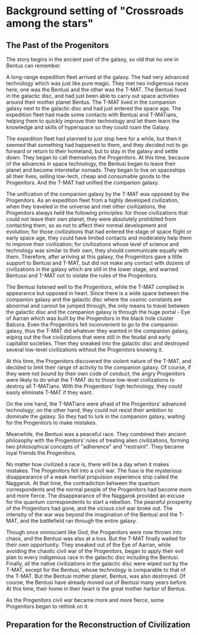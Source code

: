 # Background setting of "Crossroads among the stars"

## The Past of the Progenitors

The story begins in the ancient past of the galaxy, so old that no one in Bentus can remember.

 

A long-range expedition fleet arrived at the galaxy. The had very advanced technology which was just like pure magic. They met two indigenous races here, one was the Bentusi and the other was the T-MAT. The Bentusi lived in the galactic disc, and had just been able to carry out space activities around their mother planet Bentus. The T-MAT lived in the companion galaxy next to the galactic disc and had just entered the space age. The expedition fleet had made some contacts with Bentusi and T-MATians, helping them to quickly improve their technology and let them learn the knowledge and skills of hyperspace so they could roam the Galaxy.

 

The expedition fleet had planned to just stop here for a while, but then it seemed that something had happened to them, and they decided not to go forward or return to their homeland, but to stay in the galaxy and settle down. They began to call themselves the Progenitors. At this time, because of the advances in space technology, the Bentusi began to leave their planet and become interstellar nomads. They began to live on spaceships all their lives, selling low-tech, cheap and consumable goods to the Progenitors. And the T-MAT had unified the companion galaxy.

 

The unification of the companion galaxy by the T-MAT was opposed by the Progenitors. As an expedition fleet from a highly developed civilization, when they traveled in the universe and met other civilizations, the Progenitors always held the following principles: for those civilizations that could not leave their own planet, they were absolutely prohibited from contacting them, so as not to affect their normal development and evolution; for those civilizations that had entered the stage of space flight or early space age, they could have limited contacts and moderately help them to improve their civilization; for civilizations whose level of science and technology was similar to their own, they should communicate equally with them. Therefore, after arriving at this galaxy, the Progenitors gave a little support to Bentusi and T-MAT, but did not make any contact with dozens of civilizations in the galaxy which are still in the lower stage, and warned Bentussi and T-MAT not to violate the rules of the Progenitors.

 

The Bentusi listened well to the Progenitors, while the T-MAT complied in appearance but opposed in heart. Since there is a wide space between the companion galaxy and the galactic disc where the cosmic constants are abnormal and cannot be jumped through, the only means to travel between the galactic disc and the companion galaxy is through the huge portal - Eye of Aarran which was built by the Progenitors in the black hole cluster Balcora. Even the Progenitors felt inconvenient to go to the companion galaxy, thus the T-MAT did whatever they wanted in the companion galaxy, wiping out the five civilizations that were still in the feudal and early capitalist societies. Then they sneaked into the galactic disc and destroyed several low-level civilizations without the Progenitors knowing it.

 

At this time, the Progenitors discovered the violent nature of the T-MAT, and decided to limit their range of activity to the companion galaxy. Of course, if they were not bound by their own code of conduct, the angry Progenitors were likely to do what the T-MAT do to those low-level civilizations to destroy all T-MATians. With the Progenitors’ high technology, they could easily eliminate T-MAT if they want.

 

On the one hand, the T-MATians were afraid of the Progenitors’ advanced technology; on the other hand, they could not resist their ambition to dominate the galaxy. So they had to lurk in the companion galaxy, waiting for the Progenitors to make mistakes.

 

Meanwhile, the Bentusi was a peaceful race. They combined their ancient philosophy with the Progenitors’ rules of treating alien civilizations, forming two philosophical concepts of "adherence" and "restraint". They became loyal friends the Progenitors.

 

No matter how civilized a race is, there will be a day when it makes mistakes. The Progenitors fell into a civil war. The fuse is the mysterious disappearance of a weak inertial propulsion experience ship called the Naggarok. At that time, the contradiction between the quantum correspondents and the normal people of the Progenitors had become more and more fierce. The disappearance of the Naggarok provided an excuse for the quantum correspondents to start a rebellion. The peaceful prosperity of the Progenitors had gone, and the vicious civil war broke out. The intensity of the war was beyond the imagination of the Bentusi and the T-MAT, and the battlefield ran through the entire galaxy.

Though once omniscient like God, the Progenitors were now thrown into chaos, and the Bentusi was also at a loss. But the T-MAT finally waited for their own opportunity. They sneaked out of the Eye of Aarran, while avoiding the chaotic civil war of the Progenitors, began to apply their evil plan to every indigenous race in the galactic disc including the Bentusi. Finally, all the native civilizations in the galactic disc were wiped out by the T-MAT, except for the Bentusi, whose technology is comparable to that of the T-MAT. But the Bentusi mother planet, Bentus, was also destroyed. Of course, the Bentusi have already moved out of Bentusi many years before. At this time, their home in their heart is the great mother harbor of Bentus.

 

As the Progenitors civil war became more and more fierce, some Progenitors began to rethink on it.



## Preparation for the Reconstruction of Civilization

